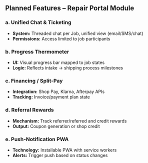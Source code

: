 ## Planned Features – Repair Portal Module

### a. Unified Chat & Ticketing
- **System:** Threaded chat per Job, unified view (email/SMS/chat)
- **Permissions:** Access limited to job participants

### b. Progress Thermometer
- **UI:** Visual progress bar mapped to job states
- **Logic:** Reflects intake → shipping process milestones

### c. Financing / Split-Pay
- **Integration:** Shop Pay, Klarna, Afterpay APIs
- **Tracking:** Invoice/payment plan state

### d. Referral Rewards
- **Mechanism:** Track referrer/referred and credit rewards
- **Output:** Coupon generation or shop credit

### e. Push-Notification PWA
- **Technology:** Installable PWA with service workers
- **Alerts:** Trigger push based on status changes